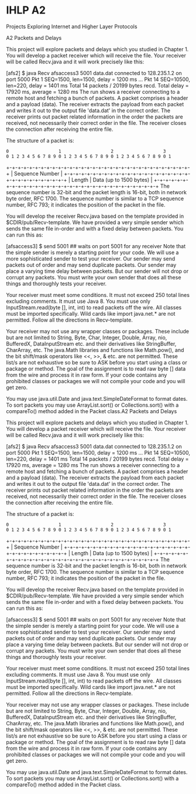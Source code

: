 # IHLP A2
Projects Exploring Internet and Higher Layer Protocols 

A2 Packets and Delays

This project will explore packets and delays which you studied in Chapter 1. You will develop a packet receiver which will receive the file. Your receiver will be called Recv.java and it will work precisely like this:

[afs2] $ java Recv afsaccess3 5001 data.dat
  connected to 128.235.1.2 on port 5000
  Pkt 1  SEQ=1500, len=1500, delay = 1200 ms
    ...
  Pkt 14 SEQ=10500, len=220, delay = 1401 ms
  Total 14 packets / 20199 bytes recd. Total delay = 17920 ms, average = 1280 ms
The run shows a receiver connecting to a remote host and fetching a bunch of packets. A packet comprises a header and a payload (data). The receiver extracts the payload from each packet and writes it out to the output file 'data.dat' in the correct order. The receiver prints out packet related information in the order the packets are received, not necessarily their correct order in the file. The receiver closes the connection after receiving the entire file.

The structure of a packet is:

    0                   1                   2                   3
    0 1 2 3 4 5 6 7 8 9 0 1 2 3 4 5 6 7 8 9 0 1 2 3 4 5 6 7 8 9 0 1
   +-+-+-+-+-+-+-+-+-+-+-+-+-+-+-+-+-+-+-+-+-+-+-+-+-+-+-+-+-+-+-+-+
   |                        Sequence Number                        |
   +-+-+-+-+-+-+-+-+-+-+-+-+-+-+-+-+-+-+-+-+-+-+-+-+-+-+-+-+-+-+-+-+
   |           Length              |    Data (up to 1500 bytes)    |
   +-+-+-+-+-+-+-+-+-+-+-+-+-+-+-+-+-+-+-+-+-+-+-+-+-+-+-+-+-+-+-+-+
The sequence number is 32-bit and the packet length is 16-bit, both in network byte order, RFC 1700. The sequence number is similar to a TCP sequence number, RFC 793; it indicates the position of the packet in the file.

You will develop the receiver Recv.java based on the template provided in $CDIR/pub/Recv-template. We have provided a very simple sender which sends the same file in-order and with a fixed delay between packets. You can run this as:

[afsaccess3] $ send 5001   ## waits on port 5001 for any receiver
Note that the simple sender is merely a starting point for your code. We will use a more sophisticated sender to test your receiver. Our sender may send packets out of order and may send duplicate packets. Our sender may place a varying time delay between packets. But our sender will not drop or corrupt any packets. You must write your own sender that does all these things and thoroughly tests your receiver.

Your receiver must meet some conditions. It must not exceed 250 total lines excluding comments. It must use Java 8. You must use only InputStream.read(byte [], int, int) to read packets off the wire. All classes must be imported specifically. Wild cards like import java.net.* are not permitted. Follow all the directions in Recv-template.

Your receiver may not use any wrapper classes or packages. These include but are not limited to String, Byte, Char, Integer, Double, Array, nio, BufferedX, DataInputStream etc. and their derivatives like StringBuffer, CharArray, etc. The java.Math libraries and functions like Math.pow(), and the bit shift/mask operators like <<, >>, & etc. are not permitted. These list/s are not exhaustive so be sure to ASK before you start using a class or package or method. The goal of the assignment is to read raw byte [] data from the wire and process it in raw form. If your code contains any prohibited classes or packages we will not compile your code and you will get zero.

You may use java.util.Date and java.text.SimpleDateFormat to format dates. To sort packets you may use ArrayList.sort() or Collections.sort() with a compareTo() method added in the Packet class.A2 Packets and Delays

This project will explore packets and delays which you studied in Chapter 1. You will develop a packet receiver which will receive the file. Your receiver will be called Recv.java and it will work precisely like this:

[afs2] $ java Recv afsaccess3 5001 data.dat
  connected to 128.235.1.2 on port 5000
  Pkt 1  SEQ=1500, len=1500, delay = 1200 ms
    ...
  Pkt 14 SEQ=10500, len=220, delay = 1401 ms
  Total 14 packets / 20199 bytes recd. Total delay = 17920 ms, average = 1280 ms
The run shows a receiver connecting to a remote host and fetching a bunch of packets. A packet comprises a header and a payload (data). The receiver extracts the payload from each packet and writes it out to the output file 'data.dat' in the correct order. The receiver prints out packet related information in the order the packets are received, not necessarily their correct order in the file. The receiver closes the connection after receiving the entire file.

The structure of a packet is:

    0                   1                   2                   3
    0 1 2 3 4 5 6 7 8 9 0 1 2 3 4 5 6 7 8 9 0 1 2 3 4 5 6 7 8 9 0 1
   +-+-+-+-+-+-+-+-+-+-+-+-+-+-+-+-+-+-+-+-+-+-+-+-+-+-+-+-+-+-+-+-+
   |                        Sequence Number                        |
   +-+-+-+-+-+-+-+-+-+-+-+-+-+-+-+-+-+-+-+-+-+-+-+-+-+-+-+-+-+-+-+-+
   |           Length              |    Data (up to 1500 bytes)    |
   +-+-+-+-+-+-+-+-+-+-+-+-+-+-+-+-+-+-+-+-+-+-+-+-+-+-+-+-+-+-+-+-+
The sequence number is 32-bit and the packet length is 16-bit, both in network byte order, RFC 1700. The sequence number is similar to a TCP sequence number, RFC 793; it indicates the position of the packet in the file.

You will develop the receiver Recv.java based on the template provided in $CDIR/pub/Recv-template. We have provided a very simple sender which sends the same file in-order and with a fixed delay between packets. You can run this as:

[afsaccess3] $ send 5001   ## waits on port 5001 for any receiver
Note that the simple sender is merely a starting point for your code. We will use a more sophisticated sender to test your receiver. Our sender may send packets out of order and may send duplicate packets. Our sender may place a varying time delay between packets. But our sender will not drop or corrupt any packets. You must write your own sender that does all these things and thoroughly tests your receiver.

Your receiver must meet some conditions. It must not exceed 250 total lines excluding comments. It must use Java 8. You must use only InputStream.read(byte [], int, int) to read packets off the wire. All classes must be imported specifically. Wild cards like import java.net.* are not permitted. Follow all the directions in Recv-template.

Your receiver may not use any wrapper classes or packages. These include but are not limited to String, Byte, Char, Integer, Double, Array, nio, BufferedX, DataInputStream etc. and their derivatives like StringBuffer, CharArray, etc. The java.Math libraries and functions like Math.pow(), and the bit shift/mask operators like <<, >>, & etc. are not permitted. These list/s are not exhaustive so be sure to ASK before you start using a class or package or method. The goal of the assignment is to read raw byte [] data from the wire and process it in raw form. If your code contains any prohibited classes or packages we will not compile your code and you will get zero.

You may use java.util.Date and java.text.SimpleDateFormat to format dates. To sort packets you may use ArrayList.sort() or Collections.sort() with a compareTo() method added in the Packet class.
